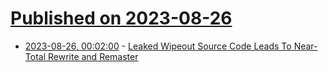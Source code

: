 # [Published on 2023-08-26](index.md)

* [2023-08-26, 00:02:00](https://games.slashdot.org/story/23/08/25/2054255/leaked-wipeout-source-code-leads-to-near-total-rewrite-and-remaster?utm_source=rss1.0mainlinkanon&utm_medium=feed) - [Leaked Wipeout Source Code Leads To Near-Total Rewrite and Remaster](https://games.slashdot.org/story/23/08/25/2054255/leaked-wipeout-source-code-leads-to-near-total-rewrite-and-remaster?utm_source=rss1.0mainlinkanon&utm_medium=feed)
